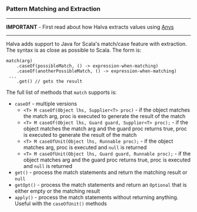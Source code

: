 ### Pattern Matching and Extraction

----

**IMPORTANT** - First read about how Halva extracts values using [Anys](../any/)

----

Halva adds support to Java for Scala's match/case feature with extraction. The syntax is as close as possible to Scala. The form is:

```
match(arg)
    .caseOf(possibleMatch, () -> expression-when-matching)
    .caseOf(anotherPossibleMatch, () -> expression-when-matching)
 ...    
    .get() // gets the result
```

The full list of methods that `match` supports is:

* `caseOf` - multiple versions
    * `<T> M caseOf(Object lhs, Supplier<T> proc)` - if the object matches the match arg, proc is executed to generate the result of the match
    * `<T> M caseOf(Object lhs, Guard guard, Supplier<T> proc);` - if the object matches the match arg and the guard proc returns true, proc is executed to generate the result of the match
    * `<T> M caseOfUnit(Object lhs, Runnable proc);` - if the object matches arg, proc is executed and `null` is returned
    * `<T> M caseOfUnit(Object lhs, Guard guard, Runnable proc);` - if the object matches arg and the guard proc returns true, proc is executed and `null` is returned
* `get()` - process the match statements and return the matching result or `null`
* `getOpt()` - process the match statements and return an `Optional` that is either empty or the matching result
* `apply()` - process the match statements without returning anything. Useful with the `caseOfUnit()` methods


    
